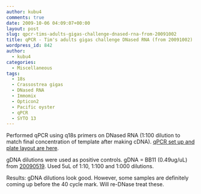 ```yaml
---
author: kubu4
comments: true
date: 2009-10-06 04:09:07+00:00
layout: post
slug: qpcr-tims-adults-gigas-challenge-dnased-rna-from-20091002
title: qPCR - Tim's adults gigas challenge DNased RNA (from 20091002)
wordpress_id: 842
author:
  - kubu4
categories:
  - Miscellaneous
tags:
  - 18s
  - Crassostrea gigas
  - DNased RNA
  - Immomix
  - Opticon2
  - Pacific oyster
  - qPCR
  - SYTO 13
---
```


Performed qPCR using q18s primers on DNased RNA (1:100 dilution to match final concentration of template after making cDNA). [qPCR set up and plate layout are here](http://eagle.fish.washington.edu/Arabidopsis/Notebook%20Workup%20Files/20091005-01.jpg).

gDNA dilutions were used as positive controls. gDNA = BB11 (0.49ug/uL) from [20090519](/Sam%27s+Working+Notebook+Jan-May+2009#sjw20090519). Used 5uL of 1:10, 1:100 and 1:000 dilutions.

Results: gDNA dilutions look good. However, some samples are definitely coming up before the 40 cycle mark. Will re-DNase treat these.
